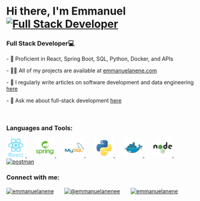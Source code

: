 <h1 align="left">Hi there, I'm Emmanuel&nbsp;<a href="https://www.linkedin.com/in/emmanuelanene/"><img width="30px" src="https://user-images.githubusercontent.com/75603128/231256750-dbd6f6e5-c26a-448b-bca1-9fd556a918fd.gif" alt="Full Stack Developer"></a></h1>
<h3 align="left">Full Stack Developer💻</h3>

<p align="left">- 🌱 Proficient in React, Spring Boot, SQL, Python, Docker, and APIs</p>
<p align="left">- 👨‍💻 All of my projects are available at <a href="https://medium.com/@emmanuelanenee">emmanuelanene.com</a></p>
<p align="left">- 📝 I regularly write articles on software development and data engineering <a href="https://medium.com/@emmanuelanenee">here</a></p>
<p align="left">- 💬 Ask me about full-stack development <a href="https://www.linkedin.com/in/emmanuelanene/">here</a></p>

</br>

<h3 align="left">Languages and Tools:</h3>
<p align="left">
<a href="https://reactjs.org/" target="_blank" rel="noreferrer"> <img src="https://raw.githubusercontent.com/devicons/devicon/master/icons/react/react-original-wordmark.svg" alt="react" width="50" height="50"/> </a> 
&nbsp;&nbsp;&nbsp;&nbsp;&nbsp;
<a href="https://spring.io/projects/spring-boot" target="_blank" rel="noreferrer"> <img src="https://raw.githubusercontent.com/devicons/devicon/master/icons/spring/spring-original-wordmark.svg" alt="spring boot" width="50" height="50"/> </a> 
&nbsp;&nbsp;&nbsp;&nbsp;&nbsp;
<a href="https://www.mysql.com/" target="_blank" rel="noreferrer"> <img src="https://raw.githubusercontent.com/devicons/devicon/master/icons/mysql/mysql-original-wordmark.svg" alt="mysql" width="50" height="50"/> </a> 
&nbsp;&nbsp;&nbsp;&nbsp;&nbsp;
<a href="https://www.python.org" target="_blank" rel="noreferrer"> <img src="https://raw.githubusercontent.com/devicons/devicon/master/icons/python/python-original.svg" alt="python" width="50" height="50"/> </a> 
&nbsp;&nbsp;&nbsp;&nbsp;&nbsp;
<a href="https://www.docker.com/" target="_blank" rel="noreferrer"> <img src="https://raw.githubusercontent.com/devicons/devicon/master/icons/docker/docker-original.svg" alt="docker" width="50" height="50"/> </a>
&nbsp;&nbsp;&nbsp;&nbsp;&nbsp;
<a href="https://nodejs.org/" target="_blank" rel="noreferrer"> <img src="https://raw.githubusercontent.com/devicons/devicon/master/icons/nodejs/nodejs-original-wordmark.svg" alt="nodejs" width="50" height="50"/> </a>
&nbsp;&nbsp;&nbsp;&nbsp;&nbsp;
<a href="https://postman.com" target="_blank" rel="noreferrer"> <img src="https://www.vectorlogo.zone/logos/getpostman/getpostman-icon.svg" alt="postman" width="50" height="50"/> </a> 
</p>

<h3 align="left">Connect with me:</h3>
<p align="left">
<a href="https://linkedin.com/in/emmanuelanene" target="_blank"><img align="center" src="https://raw.githubusercontent.com/rahuldkjain/github-profile-readme-generator/master/src/images/icons/Social/linked-in-alt.svg" alt="emmanuelanene" height="20" width="20" /></a>
&nbsp;&nbsp;&nbsp;&nbsp;&nbsp;
<a href="https://medium.com/@emmanuelanenee" target="_blank"><img align="center" src="https://raw.githubusercontent.com/rahuldkjain/github-profile-readme-generator/master/src/images/icons/Social/medium.svg" alt="@emmanuelanenee" height="25" width="25" /></a>
&nbsp;&nbsp;&nbsp;&nbsp;&nbsp;
<a href="https://www.hackerrank.com/emmanuelanene" target="_blank"><img align="center" src="https://raw.githubusercontent.com/rahuldkjain/github-profile-readme-generator/master/src/images/icons/Social/hackerrank.svg" alt="emmanuelanene" height="25" width="25" /></a>
</p>
